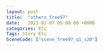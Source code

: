 ```yaml
---
layout: post
title:  "others_free97"
date:   2021-02-07 05:00:00 +0000
categories: Etc
Tags: Story Etc
SceneCode: ["scene_free97_q1_s20"]
---
```

